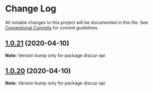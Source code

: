 # Change Log

All notable changes to this project will be documented in this file.
See [Conventional Commits](https://conventionalcommits.org) for commit guidelines.

## [1.0.21](https://github.com/bluelovers/ws-rest/compare/discuz-api@1.0.20...discuz-api@1.0.21) (2020-04-10)

**Note:** Version bump only for package discuz-api





## [1.0.20](https://github.com/bluelovers/ws-rest/compare/discuz-api@1.0.19...discuz-api@1.0.20) (2020-04-10)

**Note:** Version bump only for package discuz-api
